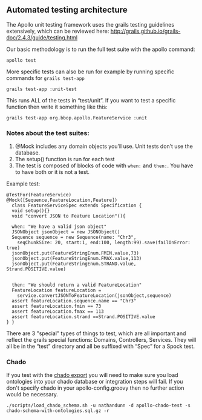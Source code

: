 
## Automated testing architecture

The Apollo unit testing framework uses the grails testing guidelines extensively, which can be reviewed here:
http://grails.github.io/grails-doc/2.4.3/guide/testing.html


Our basic methodology is to run the full test suite with the apollo command:

``` 
apollo test
```


More specific tests can also be run for example by running specific commands for `grails test-app`

``` 
grails test-app :unit-test
```

This runs ALL of the tests in “test/unit”. If you want to test a specific function then write it something like this:

``` 
grails test-app org.bbop.apollo.FeatureService :unit
```



### Notes about the test suites:

1. @Mock includes any domain objects you’ll use.  Unit tests don’t use the database.
2. The setup() function is run for each test
3. The test is composed of blocks of code with `when:` and `then:`. You have to have both or it is not a test. 


Example test:

``` 
@TestFor(FeatureService)
@Mock([Sequence,FeatureLocation,Feature])
  class FeatureServiceSpec extends Specification {
  void setup(){}
  void "convert JSON to Feature Location"(){

  when: "We have a valid json object"
  JSONObject jsonObject = new JSONObject()
  Sequence sequence = new Sequence(name: "Chr3",
    seqChunkSize: 20, start:1, end:100, length:99).save(failOnError: true)
  jsonObject.put(FeatureStringEnum.FMIN.value,73)
  jsonObject.put(FeatureStringEnum.FMAX.value,113)
  jsonObject.put(FeatureStringEnum.STRAND.value, Strand.POSITIVE.value)


  then: "We should return a valid FeatureLocation"
  FeatureLocation featureLocation = 
    service.convertJSONToFeatureLocation(jsonObject,sequence)
  assert featureLocation.sequence.name == "Chr3"
  assert featureLocation.fmin == 73
  assert featureLocation.fmax == 113
  assert featureLocation.strand ==Strand.POSITIVE.value
} }
```

There are 3 "special" types of things to test, which are all important and reflect the grails special functions:
Domains, Controllers, Services.  They will all be in the “test” directory and all be suffixed with “Spec” for a Spock
test.


### Chado

If you test with the [chado export](ChadoExport.md) you will need to make sure you load ontologies into your chado database or integration steps will fail.  If you don't specify chado in your apollo-config.groovy then no further action would be necessary.

    ./scripts/load_chado_schema.sh -u nathandunn -d apollo-chado-test -s chado-schema-with-ontologies.sql.gz -r

